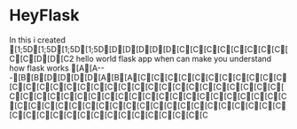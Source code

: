 # HeyFlask

In this i created [1;5D[1;5D[1;5D[1;5D[D[D[D[D[D[C[C[C[C[C[C[C[C[C[C[D[D[C2 hello world flask app when can make you understand how flask works
[A[A---[B[B[D[D[D[D[A[B[A[C[C[C[C[C[C[C[C[C[C[C[C[C[C[C[C[C[C[C[C[C[C[C[C[C[C[C[C[C[C[C[C[C[C[C[C[C[C[C[C[C[C[C[C[C[C[C[C[C[C[C[C[C[C[C[C[C[C[C[C[C[C[C[C[C[C[C[C[C[C[C[C[C[C[C[C[C[C[C[C[C[C[C[C[C[C[C

